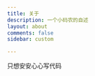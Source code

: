 ```yaml
---
title: 关于
description: 一个小码农的自述
layout: about
comments: false
sidebar: custom

---
```


只想安安心心写代码



